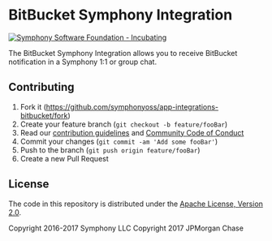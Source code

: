 # BitBucket Symphony Integration

[![Symphony Software Foundation - Incubating](https://cdn.rawgit.com/symphonyoss/contrib-toolbox/master/images/ssf-badge-incubating.svg)](https://symphonyoss.atlassian.net/wiki/display/FM/Incubating)

The BitBucket Symphony Integration allows you to receive BitBucket notification in a Symphony 1:1 or group chat.

## Contributing

1. Fork it (<https://github.com/symphonyoss/app-integrations-bitbucket/fork>)
2. Create your feature branch (`git checkout -b feature/fooBar`)
3. Read our [contribution guidelines](.github/CONTRIBUTING.md) and [Community Code of Conduct](https://www.finos.org/code-of-conduct)
4. Commit your changes (`git commit -am 'Add some fooBar'`)
5. Push to the branch (`git push origin feature/fooBar`)
6. Create a new Pull Request

## License

The code in this repository is distributed under the [Apache License, Version 2.0](http://www.apache.org/licenses/LICENSE-2.0).

Copyright 2016-2017 Symphony LLC
Copyright 2017 JPMorgan Chase